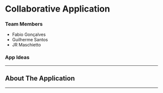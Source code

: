 # Collaborative Application


### Team Members
- Fabio Gonçalves
- Guilherme Santos
- JR Maschietto

### App Ideas
--------------------------



## About The Application
--------------------------
